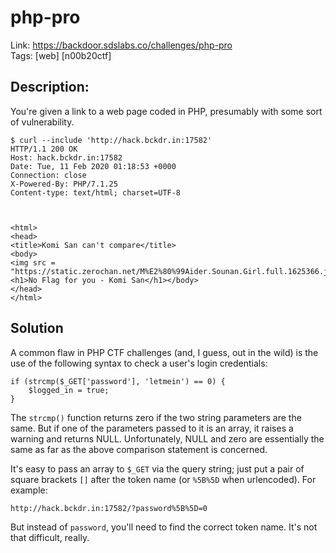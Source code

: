php-pro
=========

Link: https://backdoor.sdslabs.co/challenges/php-pro \
Tags: [web] [n00b20ctf]

Description:
------------

You're given a link to a web page coded in PHP, presumably with some sort of vulnerability.

    $ curl --include 'http://hack.bckdr.in:17582'
    HTTP/1.1 200 OK
    Host: hack.bckdr.in:17582
    Date: Tue, 11 Feb 2020 01:18:53 +0000
    Connection: close
    X-Powered-By: PHP/7.1.25
    Content-type: text/html; charset=UTF-8



    <html>
    <head>
    <title>Komi San can't compare</title>
    <body>
    <img src = "https://static.zerochan.net/M%E2%80%99Aider.Sounan.Girl.full.1625366.jpg">
    <h1>No Flag for you - Komi San</h1></body>
    </head>
    </html>

Solution
--------

A common flaw in PHP CTF challenges (and, I guess, out in the wild) is the use of the following syntax to check a user's login credentials:

    if (strcmp($_GET['password'], 'letmein') == 0) {
        $logged_in = true;
    }

The `strcmp()` function returns zero if the two string parameters are the same. But if one of the parameters passed to it is an array, it raises a warning and returns NULL. Unfortunately, NULL and zero are essentially the same as far as the above comparison statement is concerned.

It's easy to pass an array to `$_GET` via the query string; just put a pair of square brackets `[]` after the token name (or `%5B%5D` when urlencoded). For example:

    http://hack.bckdr.in:17582/?password%5B%5D=0

But instead of `password`, you'll need to find the correct token name. It's not that difficult, really.
